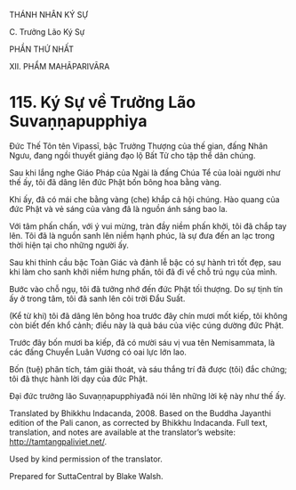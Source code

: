 THÁNH NHÂN KÝ SỰ

C. Trưởng Lão Ký Sự

PHẦN THỨ NHẤT

XII. PHẨM MAHĀPARIVĀRA

# 115\. Ký Sự về Trưởng Lão Suvaṇṇapupphiya

Đức Thế Tôn tên Vipassī, bậc Trưởng Thượng của thế gian, đấng Nhân Ngưu, đang ngồi thuyết giảng đạo lộ Bất Tử cho tập thể dân chúng.

Sau khi lắng nghe Giáo Pháp của Ngài là đấng Chúa Tể của loài người như thế ấy, tôi đã dâng lên đức Phật bốn bông hoa bằng vàng.

Khi ấy, đã có mái che bằng vàng (che) khắp cả hội chúng. Hào quang của đức Phật và vẻ sáng của vàng đã là nguồn ánh sáng bao la.

Với tâm phấn chấn, với ý vui mừng, tràn đầy niềm phấn khởi, tôi đã chắp tay lên. Tôi đã là nguồn sanh lên niềm hạnh phúc, là sự đưa đến an lạc trong thời hiện tại cho những người ấy.

Sau khi thỉnh cầu bậc Toàn Giác và đảnh lễ bậc có sự hành trì tốt đẹp, sau khi làm cho sanh khởi niềm hưng phấn, tôi đã đi về chỗ trú ngụ của mình.

Bước vào chỗ ngụ, tôi đã tưởng nhớ đến đức Phật tối thượng. Do sự tịnh tín ấy ở trong tâm, tôi đã sanh lên cõi trời Đẩu Suất.

(Kể từ khi) tôi đã dâng lên bông hoa trước đây chín mươi mốt kiếp, tôi không còn biết đến khổ cảnh; điều này là quả báu của việc cúng dường đức Phật.

Trước đây bốn mươi ba kiếp, đã có mười sáu vị vua tên Nemisammata, là các đấng Chuyển Luân Vương có oai lực lớn lao.

Bốn (tuệ) phân tích, tám giải thoát, và sáu thắng trí đã được (tôi) đắc chứng; tôi đã thực hành lời dạy của đức Phật.

Đại đức trưởng lão Suvaṇṇapupphiyađã nói lên những lời kệ này như thế ấy.

Translated by Bhikkhu Indacanda, 2008. Based on the Buddha Jayanthi edition of the Pali canon, as corrected by Bhikkhu Indacanda. Full text, translation, and notes are available at the translator’s website: http://tamtangpaliviet.net/.

Used by kind permission of the translator.

Prepared for SuttaCentral by Blake Walsh.
